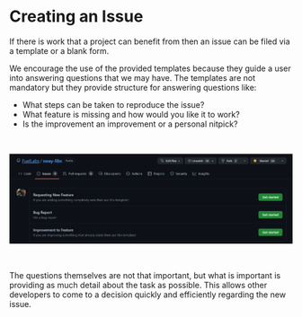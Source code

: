 # Creating an Issue

If there is work that a project can benefit from then an issue can be filed via a template or a blank form.

We encourage the use of the provided templates because they guide a user into answering questions that we may have. The templates are not mandatory but they provide structure for answering questions like:

- What steps can be taken to reproduce the issue?
- What feature is missing and how would you like it to work?
- Is the improvement an improvement or a personal nitpick?

<br>

![Using issue templates image](../images/issue-templates.png)

<br>

The questions themselves are not that important, but what is important is providing as much detail about the task as possible. This allows other developers to come to a decision quickly and efficiently regarding the new issue.
